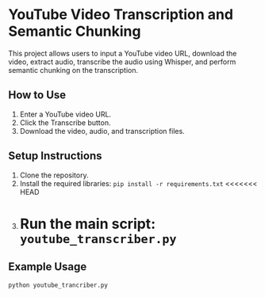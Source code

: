 # YouTube Video Transcription and Semantic Chunking

This project allows users to input a YouTube video URL, download the video, extract audio, transcribe the audio using Whisper, and perform semantic chunking on the transcription.

## How to Use

1. Enter a YouTube video URL.
2. Click the Transcribe button.
3. Download the video, audio, and transcription files.

## Setup Instructions

1. Clone the repository.
2. Install the required libraries: `pip install -r requirements.txt`
   <<<<<<< HEAD
3. # Run the main script: `youtube_transcriber.py`

## Example Usage

```python
python youtube_trancriber.py
```
